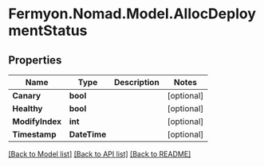 # Fermyon.Nomad.Model.AllocDeploymentStatus

## Properties

Name | Type | Description | Notes
------------ | ------------- | ------------- | -------------
**Canary** | **bool** |  | [optional] 
**Healthy** | **bool** |  | [optional] 
**ModifyIndex** | **int** |  | [optional] 
**Timestamp** | **DateTime** |  | [optional] 

[[Back to Model list]](../README.md#documentation-for-models) [[Back to API list]](../README.md#documentation-for-api-endpoints) [[Back to README]](../README.md)

